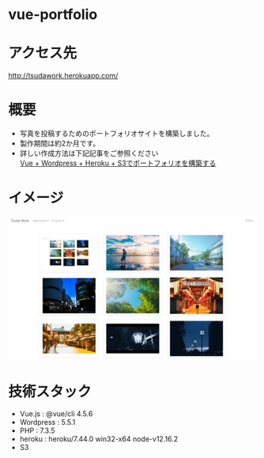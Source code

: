 # vue-portfolio

# アクセス先
http://tsudawork.herokuapp.com/

# 概要
- 写真を投稿するためのポートフォリオサイトを構築しました。
- 製作期間は約2か月です。
- 詳しい作成方法は下記記事をご参照ください  
[Vue + Wordpress + Heroku + S3でポートフォリオを構築する](https://qiita.com/kyabetsuda/items/d339bbbaebcc8d9a91f0)

# イメージ
![image](image/image1.jpg)

# 技術スタック
- Vue.js : @vue/cli 4.5.6
- Wordpress : 5.5.1
- PHP : 7.3.5
- heroku : heroku/7.44.0 win32-x64 node-v12.16.2
- S3
